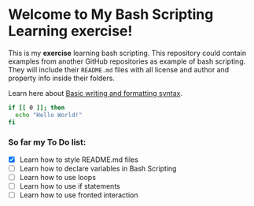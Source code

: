 # Welcome to My Bash Scripting Learning exercise!

This is my **exercise** learning bash scripting. This repository could contain examples from another GitHub repositories as example of bash scripting. They will include their `README.md` files with all license and author and property info inside their folders.

Learn here about [Basic writing and formatting syntax](https://docs.github.com/en/free-pro-team@latest/github/writing-on-github/basic-writing-and-formatting-syntax).

```bash
if [[ 0 ]]; then
  echo "Hello World!"
fi
```
### So far my To Do list:
- [x] Learn how to style README.md files
- [ ] Learn how to declare variables in Bash Scripting
- [ ] Learn how to use loops
- [ ] Learn how to use if statements
- [ ] Learn how to use fronted interaction
